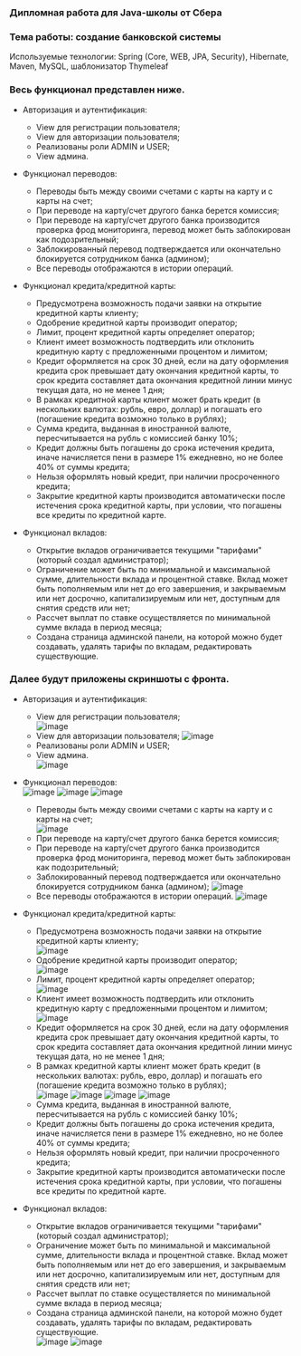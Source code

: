 ### Дипломная работа для Java-школы от Сбера
### Тема работы: создание банковской системы

Используемые технологии: Spring (Core, WEB, JPA, Security), Hibernate, Maven, MySQL, шаблонизатор Thymeleaf

### Весь функционал представлен ниже.

- Авторизация и аутентификация:
  - View для регистрации пользователя;<br/>
  - View для авторизации пользователя;
  - Реализованы роли ADMIN и USER;
  - View админа.<br/>
  
- Функционал переводов:<br/>
  - Переводы быть между своими счетами с карты на карту и с карты на счет;<br/>
  - При переводе на карту/счет другого банка берется комиссия;
  - При переводе на карту/счет другого банка производится проверка фрод мониторинга, перевод может быть заблокирован как подозрительный;
  - Заблокированный перевод подтверждается или окончательно блокируется сотрудником банка (админом);
  - Все переводы отображаются в истории операций.

- Функционал кредита/кредитной карты:<br/>
  - Предусмотрена возможность подачи заявки на открытие кредитной карты клиенту;<br/>
  - Одобрение кредитной карты производит оператор;<br/>
  - Лимит, процент кредитной карты определяет оператор;<br/>
  - Клиент имеет возможность подтвердить или отклонить кредитную карту с предложенными процентом и лимитом;<br/>
  - Кредит оформляется на срок 30 дней, если на дату оформления кредита срок превышает дату окончания кредитной карты, то срок кредита составляет дата окончания кредитной линии минус текущая дата, но не менее 1 дня;
  - В рамках кредитной карты клиент может брать кредит (в нескольких валютах: рубль, евро, доллар) и погашать его (погашение кредита возможно только в рублях);<br/>
  - Сумма кредита, выданная в иностранной валюте, пересчитывается на рубль с комиссией банку 10%;
  - Кредит должны быть погашены до срока истечения кредита, иначе начисляется пени в размере 1% ежедневно, но не более 40% от суммы кредита;
  - Нельзя оформлять новый кредит, при наличии просроченного кредита;
  - Закрытие кредитной карты производится автоматически после истечения срока кредитной карты, при условии, что погашены все кредиты по кредитной карте.

- Функционал вкладов:<br/>
  - Открытие вкладов ограничивается текущими "тарифами" (который создал администратор);
  - Ограничение может быть по минимальной и максимальной сумме, длительности вклада и процентной ставке. Вклад может быть пополняемым или нет до его завершения, и закрываемым или нет  досрочно, капитализируемым или нет, доступным для снятия средств или нет;
  - Рассчет выплат по ставке осуществляется по минимальной сумме вклада в период месяца;
  - Создана страница админской панели, на которой можно будет создавать, удалять тарифы по вкладам, редактировать существующие.<br/>
  
 ### Далее будут приложены скриншоты с фронта.

- Авторизация и аутентификация:
  - View для регистрации пользователя;<br/>
     ![image](https://user-images.githubusercontent.com/79794355/186860358-d7c4d8a6-3e6a-4e6b-9702-824088c9075a.png)
  - View для авторизации пользователя;
     ![image](https://user-images.githubusercontent.com/79794355/186860510-078e3b39-72a3-4432-91f2-65ed25dd8b5d.png)
  - Реализованы роли ADMIN и USER;
  - View админа.<br/>
![image](https://user-images.githubusercontent.com/79794355/186868024-34043e12-9b68-45ee-b4b6-f8ce8abdb337.png)

     
- Функционал переводов:<br/>
![image](https://user-images.githubusercontent.com/79794355/186866106-06b9d324-4bf5-419c-84e0-91f422c8983a.png)
![image](https://user-images.githubusercontent.com/79794355/186866181-63cda680-a4de-4117-bc5d-63062254ac9c.png)
![image](https://user-images.githubusercontent.com/79794355/186866250-761c0cce-ff3c-48f5-9d22-2da0997f7a67.png)
  - Переводы быть между своими счетами с карты на карту и с карты на счет;<br/>
![image](https://user-images.githubusercontent.com/79794355/186863598-27d1b2fc-5a8e-488e-a6d0-ec4263815563.png)
  - При переводе на карту/счет другого банка берется комиссия;
  - При переводе на карту/счет другого банка производится проверка фрод мониторинга, перевод может быть заблокирован как подозрительный;
  - Заблокированный перевод подтверждается или окончательно блокируется сотрудником банка (админом);
![image](https://user-images.githubusercontent.com/79794355/186865035-010e676c-5d81-460b-9d55-e63ce2da1267.png)
  - Все переводы отображаются в истории операций.
![image](https://user-images.githubusercontent.com/79794355/186865408-128c0d5e-b964-4da7-bd2d-8b66a79f697f.png)

- Функционал кредита/кредитной карты:<br/>
  - Предусмотрена возможность подачи заявки на открытие кредитной карты клиенту;<br/>
![image](https://user-images.githubusercontent.com/79794355/186867877-f5eb5713-21de-4af6-8541-a08d24306e0e.png)
  - Одобрение кредитной карты производит оператор;<br/>
 ![image](https://user-images.githubusercontent.com/79794355/186868141-744ec479-65f2-432d-a7cb-61dd530af7b2.png)
  - Лимит, процент кредитной карты определяет оператор;<br/>
 ![image](https://user-images.githubusercontent.com/79794355/186868210-7260ee7c-ddaf-4039-a27f-1cbca687b927.png)
  - Клиент имеет возможность подтвердить или отклонить кредитную карту с предложенными процентом и лимитом;<br/>
 ![image](https://user-images.githubusercontent.com/79794355/186868374-f24496d9-5fdd-456e-b8ac-a60da4189fb4.png)
  - Кредит оформляется на срок 30 дней, если на дату оформления кредита срок превышает дату окончания кредитной карты, то срок кредита составляет дата окончания кредитной линии минус текущая дата, но не менее 1 дня;
  - В рамках кредитной карты клиент может брать кредит (в нескольких валютах: рубль, евро, доллар) и погашать его (погашение кредита возможно только в рублях);<br/>
 ![image](https://user-images.githubusercontent.com/79794355/186868473-94086d11-a6d3-495f-bdf8-e18122cee6b9.png) ![image](https://user-images.githubusercontent.com/79794355/186868566-3ff46be8-66bd-4075-9c8b-a98aead8fba6.png) ![image](https://user-images.githubusercontent.com/79794355/186868935-986057db-27c5-48b3-be83-3871b433e41f.png) ![image](https://user-images.githubusercontent.com/79794355/186869054-783a4c7f-2331-4a97-ae6d-9cb14c58fd78.png)
  - Сумма кредита, выданная в иностранной валюте, пересчитывается на рубль с комиссией банку 10%;
  - Кредит должны быть погашены до срока истечения кредита, иначе начисляется пени в размере 1% ежедневно, но не более 40% от суммы кредита;
  - Нельзя оформлять новый кредит, при наличии просроченного кредита;
  - Закрытие кредитной карты производится автоматически после истечения срока кредитной карты, при условии, что погашены все кредиты по кредитной карте.

- Функционал вкладов:<br/>
  - Открытие вкладов ограничивается текущими "тарифами" (который создал администратор);
  - Ограничение может быть по минимальной и максимальной сумме, длительности вклада и процентной ставке. Вклад может быть пополняемым или нет до его завершения, и закрываемым или нет  досрочно, капитализируемым или нет, доступным для снятия средств или нет;
  - Рассчет выплат по ставке осуществляется по минимальной сумме вклада в период месяца;
  - Создана страница админской панели, на которой можно будет создавать, удалять тарифы по вкладам, редактировать существующие.<br/>
![image](https://user-images.githubusercontent.com/79794355/186869997-ad0c4560-1b11-4f1a-9fe3-e8a2cba3e6e4.png) ![image](https://user-images.githubusercontent.com/79794355/186870347-bafe8f46-e82f-4a3b-970e-4192d4e0307a.png)
